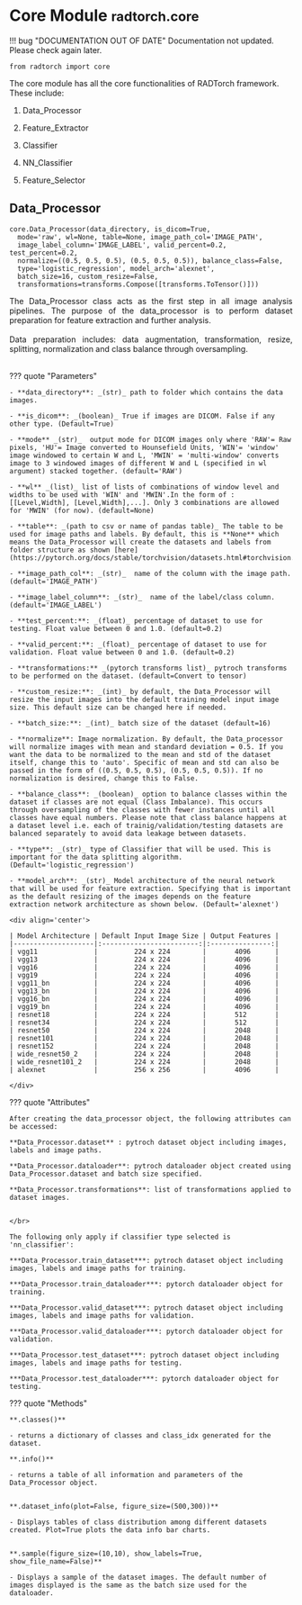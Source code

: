 
# Core Module <small> radtorch.core </small>

!!! bug "DOCUMENTATION OUT OF DATE"
    Documentation not updated. Please check again later.

```
from radtorch import core
```
The core module has all the core functionalities of RADTorch framework. These include:

1. Data_Processor

2. Feature_Extractor

3. Classifier

4. NN_Classifier

5. Feature_Selector



## Data_Processor

```
core.Data_Processor(data_directory, is_dicom=True,
  mode='raw', wl=None, table=None, image_path_col='IMAGE_PATH',
  image_label_column='IMAGE_LABEL', valid_percent=0.2, test_percent=0.2,
  normalize=((0.5, 0.5, 0.5), (0.5, 0.5, 0.5)), balance_class=False,
  type='logistic_regression', model_arch='alexnet',
  batch_size=16, custom_resize=False,
  transformations=transforms.Compose([transforms.ToTensor()]))
```
<p style='text-align: justify;'>
The Data_Processor class acts as the first step in all image analysis pipelines. The purpose of the data_processor is to perform dataset preparation for feature extraction and further analysis.
</br>
</br>
Data preparation includes: data augmentation, transformation, resize, splitting, normalization and class balance through oversampling.
</br>
</br>


??? quote "Parameters"

    - **data_directory**: _(str)_ path to folder which contains the data images.

    - **is_dicom**: _(boolean)_ True if images are DICOM. False if any other type. (Default=True)

    - **mode** _(str)_  output mode for DICOM images only where 'RAW'= Raw pixels, 'HU'= Image converted to Hounsefield Units, 'WIN'= 'window' image windowed to certain W and L, 'MWIN' = 'multi-window' converts image to 3 windowed images of different W and L (specified in wl argument) stacked together. (default='RAW')

    - **wl** _(list)_ list of lists of combinations of window level and widths to be used with 'WIN' and 'MWIN'.In the form of : [[Level,Width], [Level,Width],...]. Only 3 combinations are allowed for 'MWIN' (for now). (default=None)

    - **table**: _(path to csv or name of pandas table)_ The table to be used for image paths and labels. By default, this is **None** which means the Data_Processor will create the datasets and labels from folder structure as shown [here](https://pytorch.org/docs/stable/torchvision/datasets.html#torchvision.datasets.ImageFolder).

    - **image_path_col**: _(str)_  name of the column with the image path. (default='IMAGE_PATH')

    - **image_label_column**: _(str)_  name of the label/class column. (default='IMAGE_LABEL')

    - **test_percent:**: _(float)_ percentage of dataset to use for testing. Float value between 0 and 1.0. (default=0.2)

    - **valid_percent:**: _(float)_ percentage of dataset to use for validation. Float value between 0 and 1.0. (default=0.2)

    - **transformations:** _(pytorch transforms list)_ pytroch transforms to be performed on the dataset. (default=Convert to tensor)

    - **custom_resize:**: _(int)_ by default, the Data_Processor will resize the input images into the default training model input image size. This default size can be changed here if needed.

    - **batch_size:**: _(int)_ batch size of the dataset (default=16)

    - **normalize**: Image normalization. By default, the Data_processor will normalize images with mean and standard deviation = 0.5. If you want the data to be normalized to the mean and std of the dataset itself, change this to 'auto'. Specific of mean and std can also be passed in the form of ((0.5, 0.5, 0.5), (0.5, 0.5, 0.5)). If no normalization is desired, change this to False.

    - **balance_class**: _(boolean)_ option to balance classes within the dataset if classes are not equal (Class Imbalance). This occurs through oversampling of the classes with fewer instances until all classes have equal numbers. Please note that class balance happens at a dataset level i.e. each of trainig/validation/testing datasets are balanced separately to avoid data leakage between datasets.

    - **type**: _(str)_ type of Classifier that will be used. This is important for the data splitting algorithm. (Default='logistic_regression')

    - **model_arch**: _(str)_ Model architecture of the neural network that will be used for feature extraction. Specifying that is important as the default resizing of the images depends on the feature extraction network architecture as shown below. (Default='alexnet')

    <div align='center'>

    | Model Architecture | Default Input Image Size | Output Features |
    |--------------------|:------------------------:|:---------------:|
    | vgg11              |         224 x 224        |       4096      |
    | vgg13              |         224 x 224        |       4096      |
    | vgg16              |         224 x 224        |       4096      |
    | vgg19              |         224 x 224        |       4096      |
    | vgg11_bn           |         224 x 224        |       4096      |
    | vgg13_bn           |         224 x 224        |       4096      |
    | vgg16_bn           |         224 x 224        |       4096      |
    | vgg19_bn           |         224 x 224        |       4096      |
    | resnet18           |         224 x 224        |       512       |
    | resnet34           |         224 x 224        |       512       |
    | resnet50           |         224 x 224        |       2048      |
    | resnet101          |         224 x 224        |       2048      |
    | resnet152          |         224 x 224        |       2048      |
    | wide_resnet50_2    |         224 x 224        |       2048      |
    | wide_resnet101_2   |         224 x 224        |       2048      |
    | alexnet            |         256 x 256        |       4096      |

    </div>


??? quote "Attributes"

    After creating the data_processor object, the following attributes can be accessed:

    **Data_Processor.dataset** : pytroch dataset object including images, labels and image paths.

    **Data_Processor.dataloader**: pytroch dataloader object created using Data_Processor.dataset and batch size specified.

    **Data_Processor.transformations**: list of transformations applied to dataset images.


    </br>  

    The following only apply if classifier type selected is 'nn_classifier':

    ***Data_Processor.train_dataset***: pytroch dataset object including images, labels and image paths for training.

    ***Data_Processor.train_dataloader***: pytorch dataloader object for training.

    ***Data_Processor.valid_dataset***: pytroch dataset object including images, labels and image paths for validation.

    ***Data_Processor.valid_dataloader***: pytorch dataloader object for validation.

    ***Data_Processor.test_dataset***: pytroch dataset object including images, labels and image paths for testing.

    ***Data_Processor.test_dataloader***: pytorch dataloader object for testing.



??? quote "Methods"

    **.classes()**

    - returns a dictionary of classes and class_idx generated for the dataset.

    **.info()**

    - returns a table of all information and parameters of the Data_Processor object.


    **.dataset_info(plot=False, figure_size=(500,300))**

    - Displays tables of class distribution among different datasets created. Plot=True plots the data info bar charts.


    **.sample(figure_size=(10,10), show_labels=True, show_file_name=False)**

    - Displays a sample of the dataset images. The default number of images displayed is the same as the batch size used for the dataloader.
